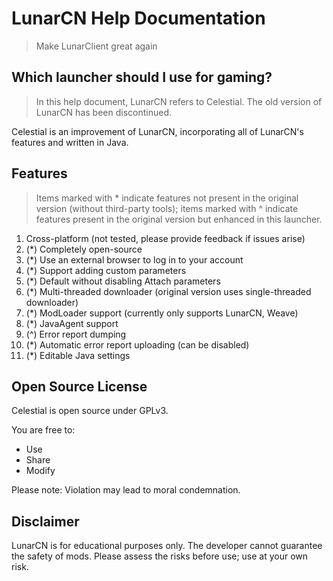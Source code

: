 # LunarCN Help Documentation

> Make LunarClient great again

## Which launcher should I use for gaming?

> In this help document, LunarCN refers to Celestial. The old version of LunarCN has been discontinued.

Celestial is an improvement of LunarCN, incorporating all of LunarCN's features and written in Java.

## Features

> Items marked with * indicate features not present in the original version (without third-party tools); items marked with ^ indicate features present in the original version but enhanced in this launcher.

1. Cross-platform (not tested, please provide feedback if issues arise)
2. (*) Completely open-source
3. (*) Use an external browser to log in to your account
4. (*) Support adding custom parameters
5. (*) Default without disabling Attach parameters
6. (*) Multi-threaded downloader (original version uses single-threaded downloader)
7. (*) ModLoader support (currently only supports LunarCN, Weave)
8. (*) JavaAgent support
9. (^) Error report dumping
10. (*) Automatic error report uploading (can be disabled)
11. (*) Editable Java settings

## Open Source License

Celestial is open source under GPLv3.

You are free to:
- Use
- Share
- Modify

Please note: Violation may lead to moral condemnation.

## Disclaimer

LunarCN is for educational purposes only. The developer cannot guarantee the safety of mods. Please assess the risks before use; use at your own risk.